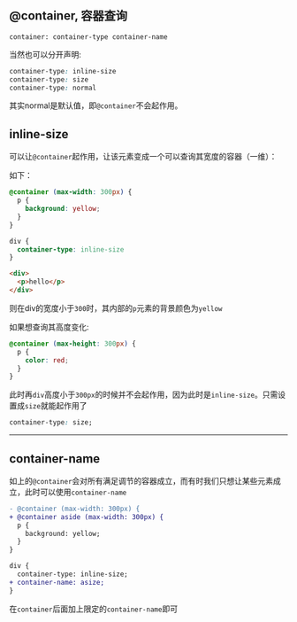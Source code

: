 ## @container, 容器查询

```
container: container-type container-name
```

当然也可以分开声明:

```css
container-type: inline-size
container-type: size
container-type: normal
```

其实normal是默认值，即`@container`不会起作用。

## inline-size

可以让`@container`起作用，让该元素变成一个可以查询其宽度的容器（一维）：

如下：

```css
@container (max-width: 300px) {
  p {
    background: yellow;
  }
}

div {
  container-type: inline-size 
}
```

```html
<div>
  <p>hello</p>
</div>
```

则在div的宽度小于`300`时，其内部的`p`元素的背景颜色为`yellow`

如果想查询其高度变化:

```css
@container (max-height: 300px) {
  p {
    color: red;
  }
}
```

此时再`div`高度小于`300px`的时候并不会起作用，因为此时是`inline-size`。只需设置成`size`就能起作用了

```css
container-type: size;
```

---

## container-name

如上的`@container`会对所有满足调节的容器成立，而有时我们只想让某些元素成立，此时可以使用`container-name`

```diff
- @container (max-width: 300px) {
+ @container aside (max-width: 300px) {
  p {
    background: yellow;
  }
}

div {
  container-type: inline-size; 
+ container-name: asize;
}

```

在`container`后面加上限定的`container-name`即可